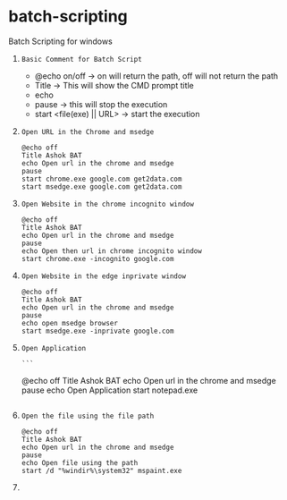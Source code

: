 # batch-scripting
Batch Scripting for windows
1. ```Basic Comment for Batch Script```
   - @echo on/off -> on will return the path, off will not return the path
   - Title <Basic Tile> -> This will show the CMD prompt title
   - echo <Description>
   - pause -> this will stop the execution
   - start <file(exe) || URL> -> start the execution
     
2. ```Open URL in the Chrome and msedge```
   
   ```
   @echo off
   Title Ashok BAT
   echo Open url in the chrome and msedge
   pause
   start chrome.exe google.com get2data.com
   start msedge.exe google.com get2data.com
   ```
   
4. ```Open Website in the chrome incognito window```
   
   ```
   @echo off
   Title Ashok BAT
   echo Open url in the chrome and msedge
   pause
   echo Open then url in chrome incognito window
   start chrome.exe -incognito google.com
   ```
5. ```Open Website in the edge inprivate window```
   
    ```
   @echo off
   Title Ashok BAT
   echo Open url in the chrome and msedge
   pause
   echo open msedge browser
   start msedge.exe -inprivate google.com
   ```

6. ```Open Application```
 
       ```
      @echo off
      Title Ashok BAT
      echo Open url in the chrome and msedge
      pause
      echo Open Application
      start notepad.exe
      ```
7. ```Open the file using the file path```
    ```
   @echo off
   Title Ashok BAT
   echo Open url in the chrome and msedge
   pause
   echo Open file using the path
   start /d "%windir%\system32" mspaint.exe
   ```
8. 
